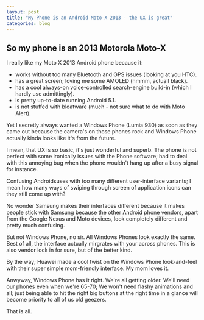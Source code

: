 ```yaml
---
layout: post
title: "My Phone is an Android Moto-X 2013 - the UX is great"
categories: blog
---
```


## So my phone is an 2013 Motorola Moto-X

I really like my Moto X 2013 Android phone because it:

 - works without too many Bluetooth and GPS issues (looking at you HTC).
 - has a great screen; loving me some AMOLED (hmmm, actuall black).
 - has a cool always-on voice-controlled search-engine build-in (which I hardly use admittingly).
 - is pretty up-to-date running Android 5.1.
 - is not stuffed with bloatware (much - not sure what to do with Moto Alert).

 Yet I secretly always wanted a Windows Phone (Lumia 930) as soon as they came out because the camera's on those phones rock and Windows Phone actually kinda looks like it's from the future.
 
 I mean, that UX is so basic, it's just wonderful and superb. The phone is not perfect with some ironically issues with the Phone software; had to deal with this annoying bug when the phone wouldn't hang up after a busy signal for instance.
 
 Confusing Androidsuses with too many different user-interface variants; I mean how many ways of swiping through screen of application icons can they still come up with?
 
 No wonder Samsung makes their interfaces different because it makes people stick with Samsung because the other Android phone vendors, apart from the Google Nexus and Moto devices, look completely different and pretty much confusing.
 
 But not Windows Phone, no sir. All Windows Phones look exactly the same. Best of all, the interface actually mirgrates with your across phones. This is also vendor lock in for sure, but of the better kind.
 
 By the way; Huawei made a cool twist on the Windows Phone look-and-feel with their super simple mom-friendly interface. My mom loves it.
 
 Anwyway, Windows Phone has it right. We're all getting older. We'll need our phones even when we're 65-70; We won't need flashy animations and all; just being able to hit the right big buttons at the right time in a glance will become priority to all of us old geezers.
 
 That is all.
